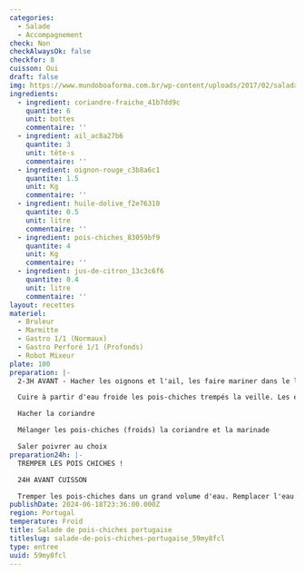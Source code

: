 ```yaml
---
categories:
  - Salade
  - Accompagnement
check: Non
checkAlwaysOk: false
checkfor: 8
cuisson: Oui
draft: false
img: https://www.mundoboaforma.com.br/wp-content/uploads/2017/02/salada-de-grao-de-bico-620x330.jpg
ingredients:
  - ingredient: coriandre-fraiche_41b7dd9c
    quantite: 6
    unit: bottes
    commentaire: ''
  - ingredient: ail_ac8a27b6
    quantite: 3
    unit: tête·s
    commentaire: ''
  - ingredient: oignon-rouge_c3b8a6c1
    quantite: 1.5
    unit: Kg
    commentaire: ''
  - ingredient: huile-dolive_f2e76310
    quantite: 0.5
    unit: litre
    commentaire: ''
  - ingredient: pois-chiches_83059bf9
    quantite: 4
    unit: Kg
    commentaire: ''
  - ingredient: jus-de-citron_13c3c6f6
    quantite: 0.4
    unit: litre
    commentaire: ''
layout: recettes
materiel:
  - Bruleur
  - Marmitte
  - Gastro 1/1 (Normaux)
  - Gastro Perforé 1/1 (Profonds)
  - Robot Mixeur
plate: 100
preparation: |-
  2-3H AVANT - Hacher les oignons et l'ail, les faire mariner dans le l'huile d'olive et le jus de citron -

  Cuire à partir d'eau froide les pois-chiches trempés la veille. Les égouter quand la chair est bien fondante.

  Hacher la coriandre

  Mélanger les pois-chiches (froids) la coriandre et la marinade

  Saler poivrer au choix
preparation24h: |-
  TREMPER LES POIS CHICHES ! 

  24H AVANT CUISSON

  Tremper les pois-chiches dans un grand volume d'eau. Remplacer l'eau toutes les 6h, trois fois au moins.
publishDate: 2024-06-18T23:36:00.000Z
region: Portugal
temperature: Froid
title: Salade de pois-chiches portugaise
titleslug: salade-de-pois-chiches-portugaise_59my8fcl
type: entree
uuid: 59my8fcl
---
```

